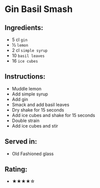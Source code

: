 # Gin Basil Smash

## Ingredients:
- 5 cl `gin`
- ½ `lemon`
- 2 cl `simple syrup`
- 10 `basil leaves`
- 16 `ice cubes`

## Instructions:
- Muddle lemon
- Add simple syrup
- Add gin
- Smack and add basil leaves
- Dry shake for 15 seconds
- Add ice cubes and shake for 15 seconds
- Double strain
- Add ice cubes and stir

## Served in:
- Old Fashioned glass

## Rating:
- ★★★★☆